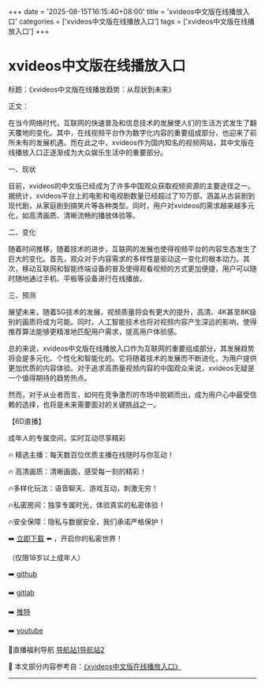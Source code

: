 +++
date = '2025-08-15T16:15:40+08:00'
title = 'xvideos中文版在线播放入口'
categories = ['xvideos中文版在线播放入口']
tags = ['xvideos中文版在线播放入口']
+++

# xvideos中文版在线播放入口

标题：《xvideos中文版在线播放趋势：从现状到未来》

正文：

在当今网络时代，互联网的快速普及和信息技术的发展使人们的生活方式发生了翻天覆地的变化。其中，在线视频平台作为数字化内容的重要组成部分，也迎来了前所未有的发展机遇。而在此之中，xvideos作为国内知名的视频网站，其中文版在线播放入口正逐渐成为大众娱乐生活中的重要部分。

一、现状

目前，xvideos的中文版已经成为了许多中国观众获取视频资源的主要途径之一。据统计，xvideos平台上的电影和电视剧数量已经超过了10万部，涵盖从古装剧到现代剧，从家庭剧到搞笑片等各种类型。同时，用户对xvideos的需求越来越多元化，如高清画质、清晰流畅的播放体验等。

二、变化

随着时间推移，随着技术的进步，互联网的发展也使得视频平台的内容生态发生了巨大的变化。首先，观众对于内容需求的多样性是驱动这一变化的根本动力。其次，移动互联网和智能终端设备的普及使得观看视频的方式更加便捷，用户可以随时随地通过手机、平板等设备进行在线播放。

三、预测

展望未来，随着5G技术的发展，视频质量将会有更大的提升，高清、4K甚至8K级别的画质将成为可能。同时，人工智能技术也将对视频内容产生深远的影响，使得推荐算法能够更精准地匹配用户需求，提高用户体验感。

总的来说，xvideos中文版在线播放入口作为互联网的重要组成部分，其发展趋势将会是多元化、个性化和智能化的。它将随着技术的发展而不断进化，为用户提供更加优质的内容体验。对于追求高质量视频内容的中国观众来说，xvideos无疑是一个值得期待的趋势热点。

然而，对于从业者而言，如何在竞争激烈的市场中脱颖而出，成为用户心中最受信赖的选择，也将是未来需要面对的关键挑战之一。

【6D直播】

 成年人的专属空间，实时互动尽享精彩

🔥 精选主播：每天数百位优质主播在线随时与你互动！

🔥 高清画质：清晰画面，感受每一刻的精彩！

🔥多样化玩法：语音聊天、游戏互动，刺激无穷！

🔥私密房间：独享专属时光，体验真实的私密体验！

🔥安全保障：隐私与数据安全，我们承诺严格保护！

➡️ [立即下载](https://down123.s3.ap-east-1.amazonaws.com/down/down.html?channelCode=blog) ⬅️ ，开启你的私密世界！

 （仅限18岁以上成年人）

➡️ [github](https://aldult-live.github.io/)

➡️ [gitlab](https://seo-09598d.gitlab.io/)

➡️ [推特](https://x.com/wegame33)

➡️ [youtube](https://www.youtube.com/@6Dlive)

🔞直播福利导航   [导航站1](https://webstack-86085a.gitlab.io/)[导航站2](https://onlygit123-2.github.io/)

📘 本文部分内容参考自：[《xvideos中文版在线播放入口》](https://webstack-hugo-5.pages.dev/)

---
